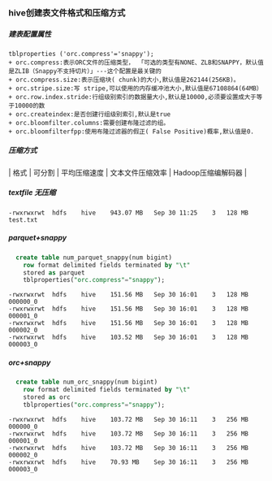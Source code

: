 ### hive创建表文件格式和压缩方式

##### 建表配置属性
	tblproperties ('orc.compress'='snappy');
	+ orc.compress:表示ORC文件的压缩类型， 「可选的类型有NONE、ZLB和SNAPPY，默认值是ZLIB（Snappy不支持切片）」---这个配置是最关键的
	+ orc.compress.size:表示压缩块( chunk)的大小,默认值是262144(256KB)。
	+ orc.stripe.size:写 stripe,可以使用的内存缓冲池大小,默认值是67108864(64MB）
	+ orc.row.index.stride:行组级别索引的数据量大小,默认是10000,必须要设置成大于等于10000的数
	+ orc.createindex:是否创建行组级别索引,默认是true
	+ orc.bloomfilter.columns:需要创建布隆过滤的组。
	+ orc.bloomfilterfpp:使用布隆过滤器的假正( False Positive)概率,默认值是0.
	
##### 压缩方式

| 格式 | 可分割 | 平均压缩速度 | 文本文件压缩效率 | Hadoop压缩编解码器 |


##### textfile 无压缩
	
	-rwxrwxrwt  hdfs	hive	943.07 MB	Sep 30 11:25	3	128 MB	test.txt	

##### parquet+snappy

```sql
  create table num_parquet_snappy(num bigint) 
    row format delimited fields terminated by "\t"
    stored as parquet 
    tblproperties("orc.compress"="snappy");
```

  	-rwxrwxrwt	hdfs	hive	151.56 MB	Sep 30 16:01	3	128 MB	000000_0	
	-rwxrwxrwt	hdfs	hive	151.56 MB	Sep 30 16:01	3	128 MB	000001_0	
	-rwxrwxrwt	hdfs	hive	151.56 MB	Sep 30 16:01	3	128 MB	000002_0	
	-rwxrwxrwt	hdfs	hive	103.52 MB	Sep 30 16:01	3	128 MB	000003_0

##### orc+snappy

```sql
  create table num_orc_snappy(num bigint) 
    row format delimited fields terminated by "\t"
    stored as orc 
    tblproperties("orc.compress"="snappy");
```

  	-rwxrwxrwt	hdfs	hive	103.72 MB	Sep 30 16:11	3	256 MB	000000_0	
	-rwxrwxrwt	hdfs	hive	103.72 MB	Sep 30 16:11	3	256 MB	000001_0	
	-rwxrwxrwt	hdfs	hive	103.72 MB	Sep 30 16:11	3	256 MB	000002_0	
	-rwxrwxrwt	hdfs	hive	70.93 MB	Sep 30 16:11	3	256 MB	000003_0
